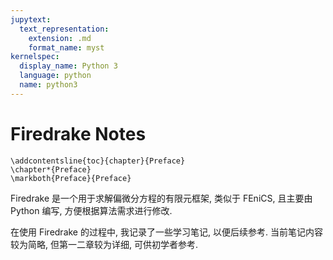 ```yaml
---
jupytext:
  text_representation:
    extension: .md
    format_name: myst
kernelspec:
  display_name: Python 3
  language: python
  name: python3
---
```


# Firedrake Notes

```{raw} latex
\addcontentsline{toc}{chapter}{Preface}
\chapter*{Preface}
\markboth{Preface}{Preface}
```

Firedrake 是一个用于求解偏微分方程的有限元框架,
类似于 FEniCS, 且主要由 Python 编写, 方便根据算法需求进行修改.

在使用 Firedrake 的过程中, 我记录了一些学习笔记, 以便后续参考.
当前笔记内容较为简略, 但第一二章较为详细, 可供初学者参考.

```{nb-exec-table}
```